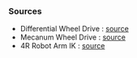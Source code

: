 ### Sources
- Differential Wheel Drive : [source](src/differential_drive/src/differential_drive.cpp)
- Mecanum Wheel Drive : [source](src/homeservice_challenge/src/macanum_drive.cpp)
- 4R Robot Arm IK : [source](src/homeservice_challenge/src/solve_arm_ik.cpp)